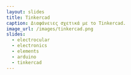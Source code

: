```yaml
---
layout: slides
title: Tinkercad 
caption: Διαφάνειες σχετικά με το Tinkercad. 
image_url: /images/tinkercad.png
slides:
  - electrocular
  - electronics
  - elements
  - arduino
  - tinkercad
---
```

